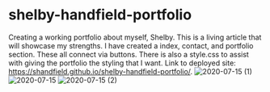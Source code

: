 # shelby-handfield-portfolio
Creating a working portfolio about myself, Shelby. This is a living article that will showcase my strengths. I have created a index, contact, and portfolio section. These all connect via buttons. 
There is also a style.css to assist with giving the portfolio the styling that I want. 
Link to deployed site: https://shandfield.github.io/shelby-handfield-portfolio/.
![2020-07-15 (1)](https://user-images.githubusercontent.com/63683598/87609679-6cd2db80-c6c0-11ea-9dca-663b5df73b68.png)
![2020-07-15](https://user-images.githubusercontent.com/63683598/87609032-ba4e4900-c6be-11ea-81a6-c634902c5f40.png)
![2020-07-15 (2)](https://user-images.githubusercontent.com/63683598/87610302-3dbd6980-c6c2-11ea-9103-6bdb519cb5ca.png)


